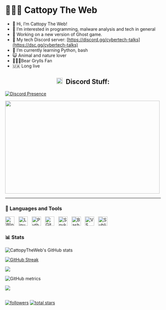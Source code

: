 # 🧑🏻‍💻 Cattopy The Web

- 👋 Hi, I’m Cattopy The Web!
- 👀 I’m interested in programming, malware analysis and tech in general
- 💼 Working on a new version of Ghost game.
- 💬 My tech Discord server: [https://discord.gg/cybertech-talks](https://dsc.gg/cybertech-talks)
- 🌱 I’m currently learning Python, bash
- 😺 Animal and nature lover
- 🧗🏻‍♂️Bear Grylls Fan
- 🇺🇦 Long live

<h2 align="center"><img src="https://discord.com/assets/3437c10597c1526c3dbd98c737c2bcae.svg" width="20" height="20"/> &nbsp;Discord Stuff:</h2>

[![Discord Presence](https://lanyard.cnrad.dev/api/1006635811627876404)](https://discord.com/users/1006635811627876404)

<a href="https://inv.wtf/cybertech-talks"><img src="https://inv.wtf/widget/cybertech-talks" width="500" height="300"/></a>

---

### 🧰 Languages and Tools

<img align="left" alt="Windows 11" width="30px" style="padding-right:10px;" src="https://upload.wikimedia.org/wikipedia/commons/thumb/8/87/Windows_logo_-_2021.svg/768px-Windows_logo_-_2021.svg.png?20220927154043" />
<img align="left" alt="Linux" width="30px" style="padding-right:10px;" src="https://cdn.jsdelivr.net/gh/devicons/devicon/icons/linux/linux-original.svg" />
<img align="left" alt="Python" width="30px" style="padding-right:10px;" src="https://cdn.jsdelivr.net/gh/devicons/devicon/icons/python/python-plain.svg" />
<img align="left" alt="GitHub" width="30px" style="padding-right:10px;" src="https://cdn.jsdelivr.net/gh/devicons/devicon/icons/github/github-original.svg" />
<img align="left" alt="Snyk" width="30px" style="padding-right:10px;" src="https://res.cloudinary.com/snyk/image/upload/v1537345891/press-kit/brand/avatar-transparent.png" />
<img align="left" alt="Bash" width="30px" style="padding-right:10px;" src="https://cdn.jsdelivr.net/gh/devicons/devicon/icons/bash/bash-original.svg" />
<img align="left" alt="VS Code" width="30px" style="padding-right:10px;" src="https://cdn.jsdelivr.net/gh/devicons/devicon/icons/vscode/vscode-original.svg" />
<img align="left" alt="Sublime Text" width="30px" style="padding-right:10px;" src="https://cdn.worldvectorlogo.com/logos/sublime-text.svg" />
<br />

#

### 📊 Stats

![CattopyTheWeb's GitHub stats](https://github-readme-stats.vercel.app/api?username=CattopyTheWeb&show_icons=true&theme=codeSTACKr)

<div align="left"> 
<a href="https://git.io/streak-stats"><img src="https://github-readme-streak-stats-theta.vercel.app/?user=CattopyTheWeb&theme=codeSTACKr&hide_border=true" alt="GitHub Streak"></a>
</div>
<div align="left"?

<!-- ![GitHub Streak](https://streak-stats.demolab.com?user=CattopyTheWeb&theme=codeSTACKr&border_radius=4.5) -->
![](https://github-readme-stats.vercel.app/api/top-langs/?username=CattopyTheWeb&theme=dark&hide_border=false&include_all_commits=false&count_private=true&layout=compact)

![GitHub metrics](https://metrics.lecoq.io/CattopyTheWeb)

<a>
     <img src="https://komarev.com/ghpvc/?username=CattopyTheWeb"/></a>
    </div>
<br>
  <p align="left">
      <a href="https://github.com/CattopyTheWeb?tab=followers">
         <img alt="followers" title="Follow me on Github" src="https://custom-icon-badges.demolab.com/github/followers/CattopyTheWeb?color=236ad3&labelColor=1155ba&style=for-the-badge&logo=person-add&label=Follow&logoColor=white"/></a>
      <a href="https://github.com/CattopyTheWeb?tab=repositories&sort=stargazers">
         <img alt="total stars" title="Total stars on GitHub" src="https://custom-icon-badges.demolab.com/github/stars/CattopyTheWeb?color=55960c&style=for-the-badge&labelColor=488207&logo=star"/></a>
   </p>
